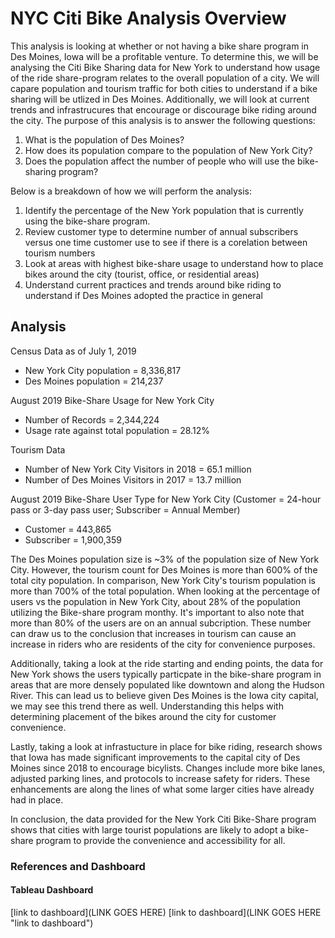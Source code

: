 # NYC Citi Bike Analysis Overview

This analysis is looking at whether or not having a bike share program in Des Moines, Iowa will be a profitable venture. To determine this, we will be analysing the Citi Bike Sharing data for New York to understand how usage of the ride share-program relates to the overall population of a city. We will capare population and tourism traffic for both cities to understand if a bike sharing will be utlized in Des Moines. Additionally, we will look at current trends and infrastrucures that encourage or discourage bike riding around the city. The purpose of this analysis is to answer the following questions: 

1. What is the population of Des Moines? 
2. How does its population compare to the population of New York City? 
3. Does the population affect the number of people who will use the bike-sharing program? 

Below is a breakdown of how we will perform the analysis:

1. Identify the percentage of the New York population that is currently using the bike-share program.
2. Review customer type to determine number of annual subscribers versus one time customer use to see if there is a corelation between tourism numbers
3. Look at areas with highest bike-share usage to understand how to place bikes around the city (tourist, office, or residential areas)
4. Understand current practices and trends around bike riding to understand if Des Moines adopted the practice in general

## Analysis

Census Data as of July 1, 2019
* New York City population = 8,336,817
* Des Moines population = 214,237

August 2019 Bike-Share Usage for New York City
* Number of Records = 2,344,224
* Usage rate against total population = 28.12%

Tourism Data 
* Number of New York City Visitors in 2018 = 65.1 million
* Number of Des Moines Visitors in 2017 = 13.7 million 

August 2019 Bike-Share User Type for New York City (Customer = 24-hour pass or 3-day pass user; Subscriber = Annual Member)
* Customer = 443,865
* Subscriber = 1,900,359

The Des Moines population size is ~3% of the population size of New York City. However, the tourism count for Des Moines is more than 600% of the total city population. In comparison, New York City's tourism population is more than 700% of the total population. When looking at the percentage of users vs the population in New York City, about 28% of the population utilizing the Bike-share program monthy. It's important to also note that more than 80% of the users are on an annual subcription. These number can draw us to the conclusion that increases in tourism can cause an increase in riders who are residents of the city for convenience purposes. 

Additionally, taking a look at the ride starting and ending points, the data for New York shows the users typically particpate in the bike-share program in areas that are more densely populated like downtown and along the Hudson River. This can lead us to believe given Des Moines is the Iowa city capital, we may see this trend there as well. Understanding this helps with determining placement of the bikes around the city for customer convenience. 

Lastly, taking a look at infrastucture in place for bike riding, research shows that Iowa has made significant improvements to the capital city of Des Moines since 2018 to encourage bicylists. Changes include more bike lanes, adjusted parking lines, and protocols to increase safety for riders. These enhancements are along the lines of what some larger cities have already had in place. 

In conclusion, the data provided for the New York Citi Bike-Share program shows that cities with large tourist populations are likely to adopt a bike-share program to provide the convenience and accessibility for all. 

### References and Dashboard

#### Tableau Dashboard
[link to dashboard](LINK GOES HERE)
[link to dashboard](LINK GOES HERE "link to dashboard")
